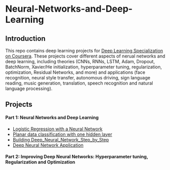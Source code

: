 # Neural-Networks-and-Deep-Learning
## Introduction
This repo contains deep learning projects for [Deep Learning Specialization on Coursera](https://www.coursera.org/specializations/deep-learning). These projects cover different aspects of nerual networks and deep learning, including theories (CNNs, RNNs, LSTM, Adam, Dropout, BatchNorm, Xavier/He initialization, hyperparameter tuning, regularization, optimization, Residual Networks, and more) and applications (face recognition, neural style transfer, autonomous driving, sign language reading, music generation, translation, speech recognition and natural language processing).
## Projects
#### Part 1: Neural Networks and Deep Learning
  * [Logistic Regression with a Neural Network](https://github.com/XIAO-HE-1/Neural-Networks-and-Deep-Learning/blob/master/Logistic_Regression_with_a_Neural_Network.ipynb)
  * [Planar data classification with one hidden layer](https://github.com/XIAO-HE-1/Neural-Networks-and-Deep-Learning/blob/master/Planar_data_classification_with_onehidden_layer_v6c.ipynb)
  * [Building Deep_Neural_Network_Step_by_Step](https://github.com/XIAO-HE-1/Neural-Networks-and-Deep-Learning/blob/master/Building_your_Deep_Neural_Network_Step_by_Step_v8a.ipynb)
  * [Deep Neural Network Application](https://github.com/XIAO-HE-1/Neural-Networks-and-Deep-Learning/blob/master/Deep%2BNeural%2BNetwork%2BApplication%2Bv8.ipynb)
#### Part 2: Improving Deep Neural Networks: Hyperparameter tuning, Regularization and Optimization
 
